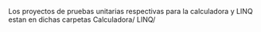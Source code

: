 Los proyectos de pruebas unitarias respectivas para la calculadora y LINQ estan en dichas carpetas
Calculadora/
LINQ/
